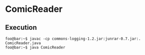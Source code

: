 # ComicReader


## Execution
```console
foo@bar:~$ javac -cp commons-logging-1.2.jar:junrar-0.7.jar:. ComicReader.java
foo@bar:~$ java ComicReader
```

